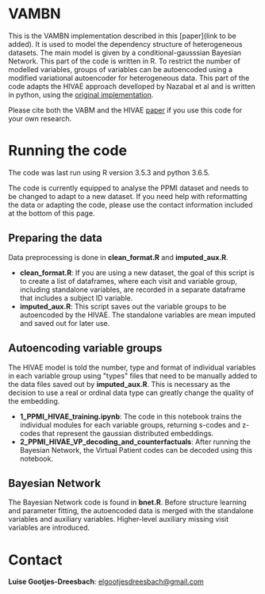 # VAMBN

This is the VAMBN implementation described in this [paper](link to be added). It is used to model the dependency structure of heterogeneous datasets. The main model is given by a conditional-gausssian Bayesian Network. This part of the code is written in R.
To restrict the number of modelled variables, groups of variables can be autoencoded using a modified variational autoencoder for heterogeneous data. This part of the code adapts the HIVAE approach develloped by Nazabal et al and is written in python, using the [original implementation](https://github.com/probabilistic-learning/HI-VAE).

Please cite both the VABM and the HIVAE [paper](https://arxiv.org/abs/1807.03653) if you use this code for your own research.

# Running the code

The code was last run using R version 3.5.3 and python 3.6.5.

The code is currently equipped to analyse the PPMI dataset and needs to be changed to adapt to a new dataset. If you need help with reformatting the data or adapting the code, please use the contact information included at the bottom of this page.

## Preparing the data

Data preprocessing is done in **clean_format.R** and **imputed_aux.R**.

- **clean_format.R**: If you are using a new dataset, the goal of this script is to create a list of dataframes, where each visit and variable group, including standalone variables, are recorded in a separate dataframe that includes a subject ID variable.
- **imputed_aux.R**: This script saves out the variable groups to be autoencoded by the HIVAE. The standalone variables are mean imputed and saved out for later use.

## Autoencoding variable groups

The HIVAE model is told the number, type and format of individual variables in each variable group using "types" files that need to be manually added to the data files saved out by **imputed_aux.R**. This is necessary as the decision to use a real or ordinal data type can greatly change the quality of the embedding.
- **1_PPMI_HIVAE_training.ipynb**: The code in this notebook trains the individual modules for each variable groups, returning s-codes and z-codes that represent the gaussian distributed embeddings.
- **2_PPMI_HIVAE_VP_decoding_and_counterfactuals**: After running the Bayesian Network, the Virtual Patient codes can be decoded using this notebook.

## Bayesian Network

The Bayesian Network code is found in **bnet.R**. Before structure learning and parameter fitting, the autoencoded data is merged with the standalone variables and auxiliary variables.  Higher-level auxiliary missing visit variables are introduced.

# Contact

**Luise Gootjes-Dreesbach**: elgootjesdreesbach@gmail.com
